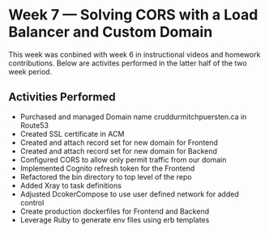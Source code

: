 # Week 7 — Solving CORS with a Load Balancer and Custom Domain
This week was conbined with week 6 in instructional videos and homework contributions. Below are activites performed in the latter half of the two week period.

## Activities Performed
- Purchased and managed Domain name cruddurmitchpuersten.ca in Route53
- Created SSL certificate in ACM
- Created and attach record set for new domain for Frontend
- Created and attach record set for new domain for Backend
- Configured CORS to allow only permit traffic from our domain
- Implemented Cognito refresh token for the Frontend
- Refactored the bin directory to top level of the repo
- Added Xray to task definitions
- Adjusted DcokerCompose to use user defined network for added control
- Create production dockerfiles for Frontend and Backend
- Leverage Ruby to generate env files using erb templates
